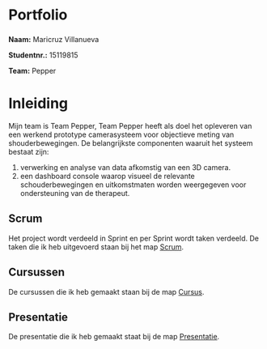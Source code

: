 #   **Portfolio**
###  
**Naam:** Maricruz Villanueva


**Studentnr.:** 15119815


**Team:** Pepper


# **Inleiding**
Mijn team is Team Pepper, Team Pepper heeft als doel het opleveren van een werkend prototype camerasysteem voor objectieve meting van shouderbewegingen. De belangrijkste componenten waaruit het systeem bestaat zijn: 
1) verwerking en analyse van data afkomstig van een 3D camera.
2) een dashboard console waarop visueel de relevante schouderbewegingen en uitkomstmaten worden weergegeven voor ondersteuning van de therapeut.


## Scrum
Het project wordt verdeeld in Sprint en per Sprint wordt taken verdeeld.
De taken die ik heb uitgevoerd staan bij het map [Scrum](Scrum/Scrum.md).


## Cursussen
De cursussen die ik heb gemaakt staan bij de map [Cursus](Cursus/cursus).

## Presentatie
De presentatie die ik heb gemaakt staat bij de map [Presentatie](Presentatie).

